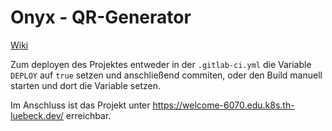 # Onyx - QR-Generator

[Wiki](https://git.mylab.th-luebeck.de/cloud-native/ws2021-22/personal-ruben-maurer/-/wikis/home)

Zum deployen des Projektes entweder in der `.gitlab-ci.yml` die Variable `DEPLOY` auf `true` setzen und anschließend commiten, oder den Build manuell starten und dort die Variable setzen.

Im Anschluss ist das Projekt unter https://welcome-6070.edu.k8s.th-luebeck.dev/ erreichbar.